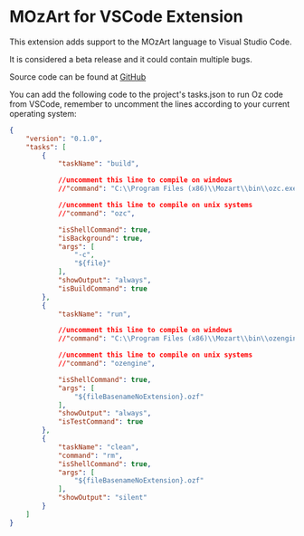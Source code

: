 MOzArt for VSCode Extension
===========================

This extension adds support to the MOzArt language to Visual Studio Code.

It is considered a beta release and it could contain multiple bugs.

Source code can be found at [GitHub](https://github.com/alevalv/oz-vscode)

You can add the following code to the project's tasks.json to run Oz code from VSCode, remember to uncomment the lines according to your current operating system:

```json
{
    "version": "0.1.0",
    "tasks": [
        {
            "taskName": "build",

            //uncomment this line to compile on windows
            //"command": "C:\\Program Files (x86)\\Mozart\\bin\\ozc.exe",

            //uncomment this line to compile on unix systems
            //"command": "ozc",

            "isShellCommand": true,
            "isBackground": true,
            "args": [
                "-c",
                "${file}"
            ],
            "showOutput": "always",
            "isBuildCommand": true
        },
        {
            "taskName": "run",

            //uncomment this line to compile on windows
            //"command": "C:\\Program Files (x86)\\Mozart\\bin\\ozengine.exe",

            //uncomment this line to compile on unix systems
            //"command": "ozengine",

            "isShellCommand": true,
            "args": [
                "${fileBasenameNoExtension}.ozf"
            ],
            "showOutput": "always",
            "isTestCommand": true
        },
        {
            "taskName": "clean",
            "command": "rm",
            "isShellCommand": true,
            "args": [
                "${fileBasenameNoExtension}.ozf"
            ],
            "showOutput": "silent"
        }
    ]
}
```
